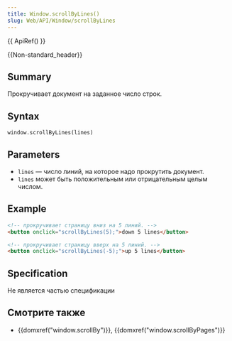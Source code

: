 ```yaml
---
title: Window.scrollByLines()
slug: Web/API/Window/scrollByLines
---
```


{{ ApiRef() }}

{{Non-standard_header}}

## Summary

Прокручивает документ на заданное число строк.

## Syntax

```
window.scrollByLines(lines)
```

## Parameters

- `lines` — число линий, на которое надо прокрутить документ.
- `lines` может быть положительным или отрицательным целым числом.

## Example

```html
<!-- прокручивает страницу вниз на 5 линий. -->
<button onclick="scrollByLines(5);">down 5 lines</button>
```

```html
<!-- прокручивает страницу вверх на 5 линий. -->
<button onclick="scrollByLines(-5);">up 5 lines</button>
```

## Specification

Не является частью спецификации

## Смотрите также

- {{domxref("window.scrollBy")}}, {{domxref("window.scrollByPages")}}
